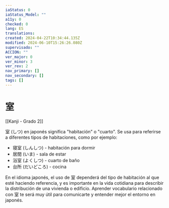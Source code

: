 ```yaml
---
iaStatus: 0
iaStatus_Model: ""
a11y: 0
checked: 0
lang: ES
translations: 
created: 2024-04-22T10:34:44.135Z
modified: 2024-06-10T15:26:26.080Z
supervisado: ""
ACCION: ""
ver_major: 0
ver_minor: 3
ver_rev: 2
nav_primary: []
nav_secondary: []
tags: []
---
```

# 室

[[Kanji - Grado 2]]

室 (しつ) en japonés significa "habitación" o "cuarto". Se usa para referirse a diferentes tipos de habitaciones, como por ejemplo:
- 寝室 (しんしつ) - habitación para dormir
- 居間 (いま) - sala de estar
- 浴室 (よくしつ) - cuarto de baño
- 台所 (だいどころ) - cocina

En el idioma japonés, el uso de 室 dependerá del tipo de habitación al que esté haciendo referencia, y es importante en la vida cotidiana para describir la distribución de una vivienda o edificio. Aprender vocabulario relacionado con 室 te será muy útil para comunicarte y entender mejor el entorno en japonés.
